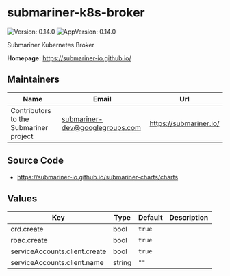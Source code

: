 # submariner-k8s-broker

![Version: 0.14.0](https://img.shields.io/badge/Version-0.14.0-informational?style=flat-square) ![AppVersion: 0.14.0](https://img.shields.io/badge/AppVersion-0.14.0-informational?style=flat-square)

Submariner Kubernetes Broker

**Homepage:** <https://submariner-io.github.io/>

## Maintainers

| Name | Email | Url |
| ---- | ------ | --- |
| Contributors to the Submariner project | submariner-dev@googlegroups.com | https://submariner.io/ |

## Source Code

* <https://submariner-io.github.io/submariner-charts/charts>

## Values

| Key | Type | Default | Description |
|-----|------|---------|-------------|
| crd.create | bool | `true` |  |
| rbac.create | bool | `true` |  |
| serviceAccounts.client.create | bool | `true` |  |
| serviceAccounts.client.name | string | `""` |  |

